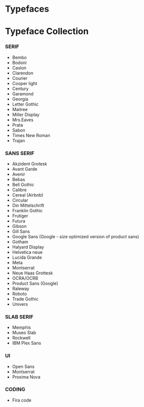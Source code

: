 # Typefaces



# Typeface Collection

### SERIF
* Bembo
* Bodoni
* Caslon
* Clarendon
* Courier
* Cooper light
* Century
* Garamond
* Georgia
* Letter Gothic
* Maitree
* Miller Display
* Mrs.Eaves
* Prata
* Sabon
* Times New Roman
* Trajan

### SANS SERIF

* Akzident Grotesk
* Avant Garde
* Avenir
* Bebas
* Bell Gothic
* Calibre
* Cereal (Airbnb)
* Circular
* Din Mittelschrift
* Franklin Gothic
* Frutiger
* Futura
* Gibson
* Gill Sans
* Google Sans (Google - size optimized version of product sans)
* Gotham
* Halyard Display
* Helvetica neue
* Lucida Grande
* Meta
* Montserrat
* Neue Haas Grottesk
* OCRA/OCRB
* Product Sans (Google)
* Raleway
* Roboto
* Trade Gothic
* Univers

### SLAB SERIF

* Memphis
* Museo Slab
* Rockwell
* IBM Plex Sans


### UI
* Open Sans
* Montserrat
* Proxima Nova

### CODING

* Fira code


